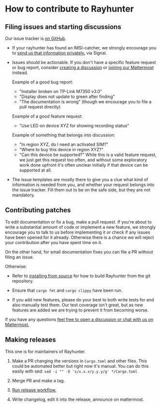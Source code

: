 # How to contribute to Rayhunter

## Filing issues and starting discussions

Our issue tracker is [on GitHub](https://github.com/EFForg/rayhunter/issues).

- If your rayhunter has found an IMSI-catcher, we strongly encourage you to
  [send us that information
  privately.](https://efforg.github.io/rayhunter/faq.html#help-rayhunters-line-is-redorangeyellowdotteddashed-what-should-i-do) via Signal.

- Issues should be actionable. If you don't have a
  specific feature request or bug report, consider [creating a
  discussion](https://github.com/EFForg/rayhunter/discussions) or [joining our Mattermost](https://efforg.github.io/rayhunter/support-feedback-community.html) instead.

  Example of a good bug report:

  - "Installer broken on TP-Link M7350 v3.0"
  - "Display does not update to green after finding"
  - "The documentation is wrong" (though we encourage you to file a pull request directly)

  Example of a good feature request:

  - "Use LED on device XYZ for showing recording status"

  Example of something that belongs into discussion:

  - "In region XYZ, do I need an activated SIM?"
  - "Where to buy this device in region XYZ?"
  - "Can this device be supported?" While this is a valid feature
    request, we just get this request too often, and without some exploratory
    work done upfront it's often unclear initially if that device can be
    supported at all.

- The issue templates are mostly there to give you a clue what kind of
  information is needed from you, and whether your request belongs into the issue
  tracker. Fill them out to be on the safe side, but they are not mandatory.

## Contributing patches

To edit documentation or fix a bug, make a pull request. If you're about to
write a substantial amount of code or implement a new feature, we strongly
encourage you to talk to us before implementing it or check if any issues have
been opened for it already. Otherwise there is a chance we will reject your
contribution after you have spent time on it.

On the other hand, for small documentation fixes you can file a PR without
filing an issue.

Otherwise:

- Refer to [installing from
  source](https://efforg.github.io/rayhunter/installing-from-source.html) for
  how to build Rayhunter from the git repository.

- Ensure that `cargo fmt` and `cargo clippy` have been run.

- If you add new features, please do your best to both write tests for and also
  manually test them. Our test coverage isn't great, but as new features are
  added we are trying to prevent it from becoming worse.

If you have any questions [feel free to open a discussion or chat with us on Mattermost.](https://efforg.github.io/rayhunter/support-feedback-community.html)

## Making releases

This one is for maintainers of Rayhunter.

1. Make a PR changing the versions in `Cargo.toml` and other files.
   This could be automated better but right now it's manual. You can do this easily with sed:
   `sed -i "" -E 's/x.x.x/y.y.y/g' */Cargo.toml`

2. Merge PR and make a tag.

3. [Run release workflow.](https://github.com/EFForg/rayhunter/actions/workflows/release.yml)

4. Write changelog, edit it into the release, announce on mattermost.
